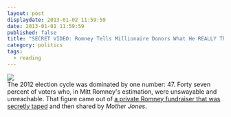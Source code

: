 ```yaml
---
layout: post
displaydate: 2013-01-02 11:59:59
date: 2013-01-01 11:59:59
published: false
title: "SECRET VIDEO: Romney Tells Millionaire Donors What He REALLY Thinks of Obama Voters"
category: politics
tags: 
  - reading
---
```


![](http://upload.wikimedia.org/wikipedia/commons/1/15/Mitt_Romney_by_Gage_Skidmore_7.jpg)<br>
The 2012 election cycle was dominated by one number: 47. Forty seven percent of voters who, in Mitt Romney's estimation, were unswayable and unreachable. That figure came out of <a href="SECRET VIDEO: Romney Tells Millionaire Donors What He REALLY Thinks of Obama Voters">a private Romney fundraiser that was secretly taped</a> and then shared by _Mother Jones_.
